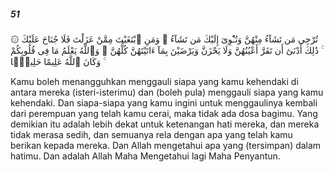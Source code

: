 ##### 51

<span class="ayah">۞ تُرْجِى مَن تَشَآءُ مِنْهُنَّ وَتُـْٔوِىٓ إِلَيْكَ مَن تَشَآءُ ۖ وَمَنِ ٱبْتَغَيْتَ مِمَّنْ عَزَلْتَ فَلَا جُنَاحَ عَلَيْكَ ۚ ذَٰلِكَ أَدْنَىٰٓ أَن تَقَرَّ أَعْيُنُهُنَّ وَلَا يَحْزَنَّ وَيَرْضَيْنَ بِمَآ ءَاتَيْتَهُنَّ كُلُّهُنَّ ۚ وَٱللَّهُ يَعْلَمُ مَا فِى قُلُوبِكُمْ ۚ وَكَانَ ٱللَّهُ عَلِيمًا حَلِيمًۭا</span>

<span class="ayah_translation">Kamu boleh menangguhkan menggauli siapa yang kamu kehendaki di antara mereka (isteri-isterimu) dan (boleh pula) menggauli siapa yang kamu kehendaki. Dan siapa-siapa yang kamu ingini untuk menggaulinya kembali dari perempuan yang telah kamu cerai, maka tidak ada dosa bagimu. Yang demikian itu adalah lebih dekat untuk ketenangan hati mereka, dan mereka tidak merasa sedih, dan semuanya rela dengan apa yang telah kamu berikan kepada mereka. Dan Allah mengetahui apa yang (tersimpan) dalam hatimu. Dan adalah Allah Maha Mengetahui lagi Maha Penyantun.</span>
